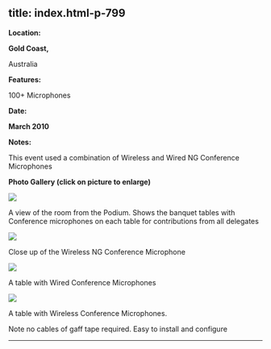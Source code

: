  title: index.html-p-799
----------------------------------------------------------

**Location:**

**Gold Coast,**

Australia

**Features:**

100+ Microphones

**Date:**

**March 2010**

**Notes:**

This event used a combination of Wireless and Wired NG Conference Microphones

**Photo Gallery (click on picture to enlarge)**

[ ![ ](/wp-content/uploads/2011/09/merchant_bank__room_s.jpg)](wp-content/uploads/2011/09/merchant_bank__room_l.jpg)

A view of the room from the Podium. Shows the banquet tables with Conference microphones on each table for contributions from all delegates

[ ![ ](/wp-content/uploads/2011/09/merchant_bank_wmic_s.jpg)](wp-content/uploads/2011/09/merchant_bank_wmic_l.jpg)

Close up of the Wireless NG Conference Microphone

[ ![ ](/wp-content/uploads/2011/09/merchant_bank_wired_s.jpg)](wp-content/uploads/2011/09/merchant_bank_wired_l.jpg)

A table with Wired Conference Microphones

[ ![ ](/wp-content/uploads/2011/09/merchant_bank_wireless_s.jpg)](wp-content/uploads/2011/09/merchant_bank_wireless_l.jpg)

A table with Wireless Conference Microphones.

Note no cables of gaff tape required. Easy to install and configure




----------------------------------------------------------
